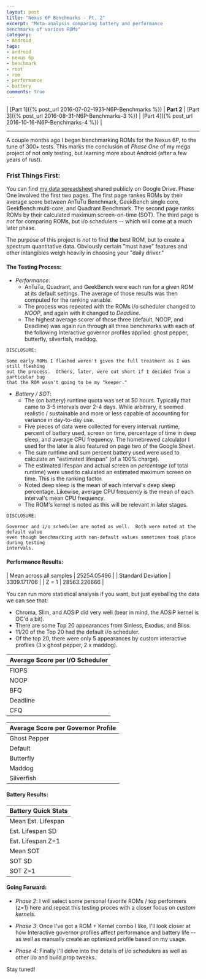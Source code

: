 ```yaml
---
layout: post
title: "Nexus 6P Benchmarks - Pt. 2"
excerpt: "Meta-analysis comparing battery and performance 
benchmarks of various ROMs"
category:
- Android
tags:
- android
- nexus 6p
- benchmark
- root
- rom
- performance
- battery
comments: true
---
```


| [Part 1]({% post_url 2016-07-02-1931-N6P-Benchmarks %}) | **Part 2** | [Part 3]({% post_url 2016-08-31-N6P-Benchmarks-3 %}) | [Part 4]({% post_url 2016-10-16-N6P-Benchmarks-4 %}) |

-----

A couple months ago I began benchmarking ROMs 
for the Nexus 6P, to the tune of 300+ tests.  This marks 
the conclusion of *Phase One* of my mega project of not 
only testing, but learning more about Android (after a few 
years of rust).

### Frist Things First:

You can find [my data spreadsheet](https://docs.google.com/spreadsheets/d/1KmZNyyYLXeVFufpmpVK-hl0sieGGy3hC5bjhIXYLU_A/edit?usp=sharing) 
shared publicly on Google Drive.  Phase One involved the 
first two pages.  The first page rankes ROMs by their 
average score between AnTuTu Benchmark, GeekBench single 
core, GeekBench multi-core, and Quadrant Benchmark.  The 
second page ranks ROMs by their calculated maximum 
screen-on-time (SOT).  The third page is *not* for 
comparing ROMs, but i/o schedulers -- which will come at a 
much later phase.

The purpose of this project is *not* to find **the** best 
ROM, but to create a spectrum quantitative data.  Obviously 
certain "must have" features and other intangibles weigh 
heavily in choosing your "daily driver."

#### The Testing Process:

- *Performance*:
	- AnTuTu, Quadrant, and GeekBench were each run for 
a given ROM at its default settings.  The average of those 
results was then computed for the ranking variable.
	- The process was repeated with the ROMs i/o 
scheduler changed to *NOOP*, and again with it changed to 
*Deadline*.
	- The highest average scorer of those three 
(default, NOOP, and Deadline) was again run through all 
three benchmarks with each of the following Interactive 
governor profiles applied: ghost pepper, butterfly, 
silverfish, maddog.

```
DISCLOSURE:

Some early ROMs I flashed weren't given the full treatment as I was still fleshing 
out the process.  Others, later, were cut short if I decided from a particular bug 
that the ROM wasn't going to be my "keeper."
```

- *Battery / SOT*:
	- The (on battery) runtime quota was set at 50 
hours.  Typically that came to 3-5 intervals over 2-4 days.  While arbitrary, it seemed realistic / sustainable and more 
or less capable of accounting for variance in day-to-day 
use.
	- Five pieces of data were collected for every 
interval:  runtime, percent of battery used, screen on 
time, percentage of time in deep sleep, and average CPU 
frequency.  The homebrewed calculator I used for the later 
is also featured on page two of the Google Sheet.
	- The sum runtime and sum percent battery used were 
used to calculate an "estimated lifespan" (of a 100% 
charge).
	- The estimated lifespan and actual screen on 
*percentage* (of total runtime) were used to calulated an 
estimated maximum screen on time.  This is the ranking 
factor.
	- Noted deep sleep is the mean of each 
interval's deep sleep percentage.  Likewise, average CPU 
frequency is the mean of each interval's mean CPU 
frequency.
	- The ROM's kernel is noted as this will be 
relevant in later stages.

```
DISCLOSURE:

Governor and i/o scheduler are noted as well.  Both were noted at the default value 
even though benchmarking with non-default values sometimes took place during testing 
intervals.
```

#### Performance Results:

| Mean across all samples | 25254.05496 |
| Standard Deviation      | 3309.171706 |
| Z = 1                  | 28563.226666 |

You can run more statistical analysis if you want, but just eyeballing the data we can see that:

- Chroma, Slim, and AOSiP did very well (bear in mind, the AOSiP kernel is OC'd a bit).
- There are some Top 20 appearances from Sinless, Exodus, and Bliss.
- 11/20 of the Top 20 had the default i/o scheduler.
- Of the top 20, there were only 5 appearances by custom 
interactive profiles (3 x ghost pepper, 2 x maddog).


| Average Score per I/O Scheduler |
|---------------------------------|
| FIOPS | 28512.75 |
| NOOP  | 25184.33333 |
| BFQ   | 25160.15385 |
| Deadline | 24444.97024 |
| CFQ   | 24326.69792 |

| Average Score per Governor Profile |
|------------------------------------|
| Ghost Pepper | 26240.13889 |
| Default | 25546.9805 |
| Butterfly | 24743.92361 |
| Maddog | 23995.5 |
| Silverfish | 23791.21212 |

#### Battery Results:

| Battery Quick Stats |
|---------------------|
| Mean Est. Lifespan | 21.02 hours |
| Est. Lifespan SD | 3.42 |
| Est. Lifespan Z=1 | 24.447 hours |
| Mean SOT | 3.885 hours |
| SOT SD | 0.3633 |
| SOT Z=1 | 4.249 |

#### Going Forward:

- *Phase 2*:  I will select some personal favorite ROMs / 
top performers (z=1) here and repeat this testing proces 
with a closer focus on *custom kernels*.

- *Phase 3*:  Once I've got a ROM + Kernel combo I like, 
I'll look closer at how Interactive governor profiles 
affect performance and battery life -- as well as manually 
create an optimized profile based on my usage.

- *Phase 4*:  Finally I'll delve into the details of i/o 
schedulers as well as other i/o and build.prop tweaks.

Stay tuned!
